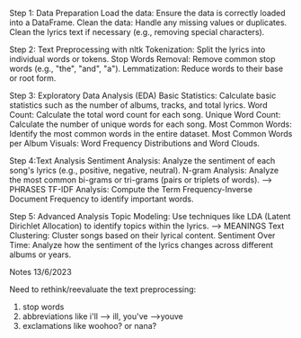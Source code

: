 
Step 1: Data Preparation
Load the data: Ensure the data is correctly loaded into a DataFrame.
Clean the data: Handle any missing values or duplicates. Clean the lyrics text if necessary (e.g., removing special characters).

Step 2: Text Preprocessing with nltk
Tokenization: Split the lyrics into individual words or tokens.
Stop Words Removal: Remove common stop words (e.g., "the", "and", "a").
Lemmatization: Reduce words to their base or root form.

Step 3: Exploratory Data Analysis (EDA)
Basic Statistics: Calculate basic statistics such as the number of albums, tracks, and total lyrics.
Word Count: Calculate the total word count for each song.
Unique Word Count: Calculate the number of unique words for each song.
Most Common Words: Identify the most common words in the entire dataset.
Most Common Words per Album
Visuals: Word Frequency Distributions and Word Clouds.

Step 4:Text Analysis
Sentiment Analysis: Analyze the sentiment of each song's lyrics (e.g., positive, negative, neutral).
N-gram Analysis: Analyze the most common bi-grams or tri-grams (pairs or triplets of words). --> PHRASES
TF-IDF Analysis: Compute the Term Frequency-Inverse Document Frequency to identify important words.

Step 5: Advanced Analysis 
Topic Modeling: Use techniques like LDA (Latent Dirichlet Allocation) to identify topics within the lyrics. --> MEANINGS
Text Clustering: Cluster songs based on their lyrical content.
Sentiment Over Time: Analyze how the sentiment of the lyrics changes across different albums or years.

Notes 13/6/2023

Need to rethink/reevaluate the text preprocessing:
1) stop words 
2) abbreviations like i'll --> ill, you've -->youve
3) exclamations like woohoo? or nana?



